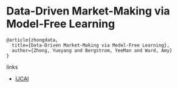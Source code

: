 # Data-Driven Market-Making via Model-Free Learning
```
@article{zhongdata,
  title={Data-Driven Market-Making via Model-Free Learning},
  author={Zhong, Yueyang and Bergstrom, YeeMan and Ward, Amy}
}

```

links
- [IJCAI](https://www.ijcai.org/Proceedings/2020/615)
